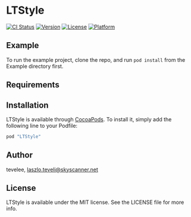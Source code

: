 # LTStyle

[![CI Status](http://img.shields.io/travis/tevelee/LTStyle.svg?style=flat)](https://travis-ci.org/tevelee/LTStyle)
[![Version](https://img.shields.io/cocoapods/v/LTStyle.svg?style=flat)](http://cocoapods.org/pods/LTStyle)
[![License](https://img.shields.io/cocoapods/l/LTStyle.svg?style=flat)](http://cocoapods.org/pods/LTStyle)
[![Platform](https://img.shields.io/cocoapods/p/LTStyle.svg?style=flat)](http://cocoapods.org/pods/LTStyle)

## Example

To run the example project, clone the repo, and run `pod install` from the Example directory first.

## Requirements

## Installation

LTStyle is available through [CocoaPods](http://cocoapods.org). To install
it, simply add the following line to your Podfile:

```ruby
pod "LTStyle"
```

## Author

tevelee, laszlo.teveli@skyscanner.net

## License

LTStyle is available under the MIT license. See the LICENSE file for more info.
